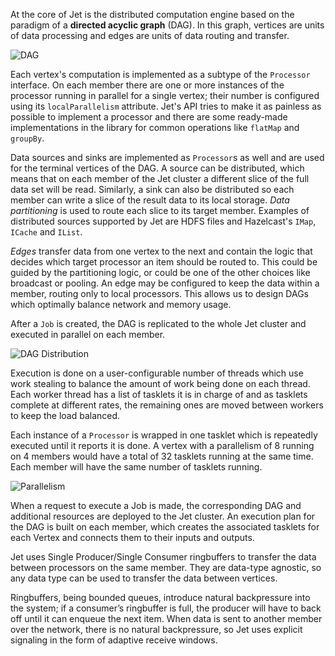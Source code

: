 At the core of Jet is the distributed computation engine based on the
paradigm of a **directed acyclic graph** (DAG). In this graph, vertices
are units of data processing and edges are units of data routing and
transfer.

![DAG](../images/dag.png)

Each vertex's computation is implemented as a subtype of the `Processor`
interface. On each member there are one or more instances of the
processor running in parallel for a single vertex; their number is
configured using its `localParallelism` attribute. Jet's API tries to
make it as painless as possible to implement a processor and there are
some ready-made implementations in the library for common operations
like `flatMap` and `groupBy`.

Data sources and sinks are implemented as `Processor`s as well and are
used for the terminal vertices of the DAG. A source can be distributed,
which means that on each member of the Jet cluster a different slice of
the full data set will be read. Similarly, a sink can also be
distributed so each member can write a slice of the result data to its
local storage. _Data partitioning_ is used to route each slice to its
target member. Examples of distributed sources supported by Jet are HDFS
files and Hazelcast's `IMap`, `ICache` and `IList`.

_Edges_ transfer data from one vertex to the next and contain the logic
that decides which target processor an item should be routed to. This
could be guided by the partitioning logic, or could be one of the other
choices like broadcast or pooling. An edge may be configured to keep the data within a member, routing only to local processors. This allows us to design DAGs which optimally balance network and memory usage.

After a `Job` is created, the DAG is replicated to the whole Jet cluster
and executed in parallel on each member.

![DAG Distribution](../images/dag-distribution.png)

Execution is done on a user-configurable number of threads which use
work stealing to balance the amount of work being done on each thread.
Each worker thread has a list of tasklets it is in charge of and as
tasklets complete at different rates, the remaining ones are moved
between workers to keep the load balanced.

Each instance of a `Processor` is wrapped in one tasklet which is
repeatedly executed until it reports it is done. A vertex with a
parallelism of 8 running on 4 members would have a total of 32 tasklets
running at the same time. Each member will have the same number of
tasklets running.

![Parallelism](../images/parallelism-model.png)

When a request to execute a Job is made, the corresponding DAG and
additional resources are deployed to the Jet cluster. An execution plan
for the DAG is built on each member, which creates the associated tasklets
for each Vertex and connects them to their inputs and outputs.

Jet uses Single Producer/Single Consumer ringbuffers to transfer the
data between processors on the same member. They are data-type agnostic,
so any data type can be used to transfer the data between vertices.

Ringbuffers, being bounded queues, introduce natural backpressure into
the system; if a consumer’s ringbuffer is full, the producer will have
to back off until it can enqueue the next item. When data is sent to
another member over the network, there is no natural backpressure, so
Jet uses explicit signaling in the form of adaptive receive windows.
